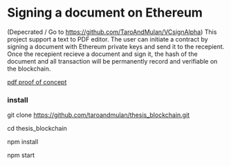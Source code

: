 # Signing a document on Ethereum 
(Depecrated / Go to https://github.com/TaroAndMulan/VCsignAlpha)
This project support a text to PDF editor.
The user can initiate a contract by signing a document with Ethereum private keys and send it to the recepient.
Once the recepient recieve a document and sign it, the hash of the document and all transaction will be permanently record and verifiable on the blockchain.

[pdf proof of concept](public/DEMO.pdf)


### install

git clone https://github.com/taroandmulan/thesis_blockchain.git

cd thesis_blockchain

npm install

npm start

